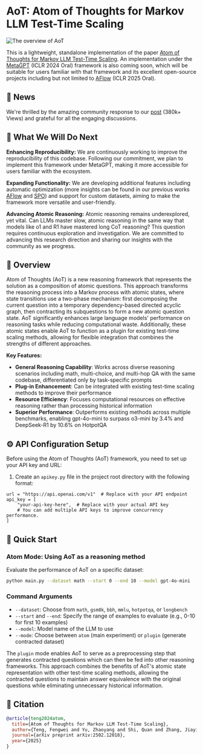 # AoT: Atom of Thoughts for Markov LLM Test-Time Scaling

![The overview of AoT](image/aot.png)

This is a lightweight, standalone implementation of the paper [Atom of Thoughts for Markov LLM Test-Time Scaling](https://arxiv.org/abs/2502.12018). An implementation under the [MetaGPT](https://github.com/geekan/MetaGPT) (ICLR 2024 Oral) framework is also coming soon, which will be suitable for users familiar with that framework and its excellent open-source projects including but not limited to [AFlow](https://arxiv.org/abs/2410.10762) (ICLR 2025 Oral).

## 📰 News

We're thrilled by the amazing community response to our [post](https://x.com/didiforx/status/1895902471635288252) (380k+ Views) and grateful for all the engaging discussions.

## 🎯 What We Will Do Next

**Enhancing Reproducibility:**
We are continuously working to improve the reproducibility of this codebase. Following our commitment, we plan to implement this framework under MetaGPT, making it more accessible for users familiar with the ecosystem.

**Expanding Functionality:**
We are developing additional features including automatic optimization (more insights can be found in our previous works [AFlow](https://arxiv.org/abs/2410.10762) and [SPO](https://arxiv.org/abs/2502.06855)) and support for custom datasets, aiming to make the framework more versatile and user-friendly.

**Advancing Atomic Reasoning:**
Atomic reasoning remains underexplored, yet vital. Can LLMs master slow, atomic reasoning in the same way that models like o1 and R1 have mastered long CoT reasoning? This question requires continuous exploration and investigation. We are committed to advancing this research direction and sharing our insights with the community as we progress.

## 📖 Overview

Atom of Thoughts (AoT) is a new reasoning framework that represents the solution as a composition of atomic questions. This approach transforms the reasoning process into a Markov process with atomic states, where state transitions use a two-phase mechanism: first decomposing the current question into a temporary dependency-based directed acyclic graph, then contracting its subquestions to form a new atomic question state. AoT significantly enhances large language models' performance on reasoning tasks while reducing computational waste. Additionally, these atomic states enable AoT to function as a plugin for existing test-time scaling methods, allowing for flexible integration that combines the strengths of different approaches.

**Key Features:**

- **General Reasoning Capability**: Works across diverse reasoning scenarios including math, multi-choice, and multi-hop QA with the same codebase, differentiated only by task-specific prompts
- **Plug-in Enhancement**: Can be integrated with existing test-time scaling methods to improve their performance
- **Resource Efficiency**: Focuses computational resources on effective reasoning rather than processing historical information
- **Superior Performance**: Outperforms existing methods across multiple benchmarks, enabling gpt-4o-mini to surpass o3-mini by 3.4% and DeepSeek-R1 by 10.6% on HotpotQA

## ⚙️ API Configuration Setup

Before using the Atom of Thoughts (AoT) framework, you need to set up your API key and URL:

1. Create an `apikey.py` file in the project root directory with the following format:

```
url = "https://api.openai.com/v1"  # Replace with your API endpoint
api_key = [
    "your-api-key-here",  # Replace with your actual API key
    # You can add multiple API keys to improve concurrency performance.
]
```

## 🚀 Quick Start

### Atom Mode: Using AoT as a reasoning method

Evaluate the performance of AoT on a specific dataset:

```bash
python main.py --dataset math --start 0 --end 10 --model gpt-4o-mini
```

### Command Arguments

- `--dataset`: Choose from `math`, `gsm8k`, `bbh`, `mmlu`, `hotpotqa`, or `longbench`
- `--start` and `--end`: Specify the range of examples to evaluate (e.g., 0-10 for first 10 examples)
- `--model`: Model name of the LLM to use
- `--mode`: Choose between `atom` (main experiment) or `plugin` (generate contracted dataset)

The `plugin` mode enables AoT to serve as a preprocessing step that generates contracted questions which can then be fed into other reasoning frameworks. This approach combines the benefits of AoT's atomic state representation with other test-time scaling methods, allowing the contracted questions to maintain answer equivalence with the original questions while eliminating unnecessary historical information.

## 📝 Citation

```bibtex
@article{teng2024atom,
  title={Atom of Thoughts for Markov LLM Test-Time Scaling},
  author={Teng, Fengwei and Yu, Zhaoyang and Shi, Quan and Zhang, Jiayi and Wu, Chenglin and Luo, Yuyu},
  journal={arXiv preprint arXiv:2502.12018},
  year={2025}
}
```
